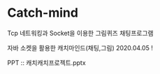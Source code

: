 # Catch-mind
Tcp 네트워킹과 Socket을 이용한 그림퀴즈 채팅프로그램

자바 소켓을 활용한 캐치마인드(채팅,그림) 
2020.04.05 !

PPT :: 캐치캐치프로젝트.pptx 

